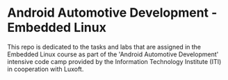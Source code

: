 # Android Automotive Development - Embedded Linux

This repo is dedicated to the tasks and labs that are assigned in the Embedded Linux course as part of the 'Android Automotive Development' intensive code camp provided by the Information Technology Institute (ITI) in cooperation with Luxoft.
